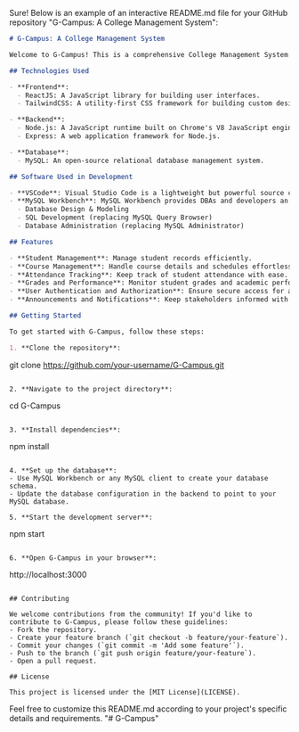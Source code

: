 Sure! Below is an example of an interactive README.md file for your GitHub repository "G-Campus: A College Management System":

```markdown
# G-Campus: A College Management System

Welcome to G-Campus! This is a comprehensive College Management System built to streamline student management with powerful functionalities.

## Technologies Used

- **Frontend**:
  - ReactJS: A JavaScript library for building user interfaces.
  - TailwindCSS: A utility-first CSS framework for building custom designs quickly.

- **Backend**:
  - Node.js: A JavaScript runtime built on Chrome's V8 JavaScript engine.
  - Express: A web application framework for Node.js.

- **Database**:
  - MySQL: An open-source relational database management system.

## Software Used in Development

- **VSCode**: Visual Studio Code is a lightweight but powerful source code editor which runs on your desktop and is available for Windows, macOS, and Linux.
- **MySQL Workbench**: MySQL Workbench provides DBAs and developers an integrated tools environment for:
  - Database Design & Modeling
  - SQL Development (replacing MySQL Query Browser)
  - Database Administration (replacing MySQL Administrator)

## Features

- **Student Management**: Manage student records efficiently.
- **Course Management**: Handle course details and schedules effortlessly.
- **Attendance Tracking**: Keep track of student attendance with ease.
- **Grades and Performance**: Monitor student grades and academic performance.
- **User Authentication and Authorization**: Ensure secure access for administrators, faculty, and students.
- **Announcements and Notifications**: Keep stakeholders informed with announcements and notifications.

## Getting Started

To get started with G-Campus, follow these steps:

1. **Clone the repository**:
   ```
   git clone https://github.com/your-username/G-Campus.git
   ```

2. **Navigate to the project directory**:
   ```
   cd G-Campus
   ```

3. **Install dependencies**:
   ```
   npm install
   ```

4. **Set up the database**:
   - Use MySQL Workbench or any MySQL client to create your database schema.
   - Update the database configuration in the backend to point to your MySQL database.

5. **Start the development server**:
   ```
   npm start
   ```

6. **Open G-Campus in your browser**:
   ```
   http://localhost:3000
   ```

## Contributing

We welcome contributions from the community! If you'd like to contribute to G-Campus, please follow these guidelines:
- Fork the repository.
- Create your feature branch (`git checkout -b feature/your-feature`).
- Commit your changes (`git commit -m 'Add some feature'`).
- Push to the branch (`git push origin feature/your-feature`).
- Open a pull request.

## License

This project is licensed under the [MIT License](LICENSE).
```

Feel free to customize this README.md according to your project's specific details and requirements.
"# G-Campus" 
